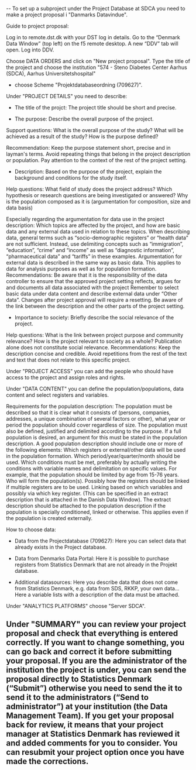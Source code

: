 --
To set up a subproject under the Project Database at SDCA you need to make a project proposal i "Danmarks Datavindue". 

Guide to project proposal:

Log in to remote.dst.dk with your DST log in details. Go to the “Denmark Data Window” (top left) on the f5 remote desktop. A new “DDV” tab will open. Log into DDV.  

Choose DATA ORDERS and click on "New project proposal". Type the title of the project and choose the institution "574 - Steno Diabetes Center Aarhus (SDCA), Aarhus Universitetshospital" 
- choose Scheme "Projektdatabaseordning (709627)".

Under "PROJECT DETAILS" you need to describe:
- The title of the projct: The project title should be short and precise.

- The purpose: Describe the overall purpose of the project.

Support questions:
What is the overall purpose of the study?
What will be achieved as a result of the study?
How is the purpose defined?

Recommendation:
Keep the purpose statement short, precise and in layman's terms.
Avoid repeating things that belong in the project description or population.
Pay attention to the context of the rest of the project setting.

- Description: Based on the purpose of the project, explain the background and conditions for the study itself.

Help questions:
What field of study does the project address?
Which hypothesis or research questions are being investigated or answered?
Why is the population composed as it is (argumentation for composition, size and data basis)

Especially regarding the argumentation for data use in the project description:
Which topics are affected by the project, and how are basic data and any external data used in relation to these topics.
When describing data, general terms such as “socio-demographic registers” or “health data” are not sufficient. Instead, use delimiting concepts such as “immigration”, “education”, “crime” and “income” as well as “diagnostic information”, “pharmaceutical data” and “tariffs” in these examples.
Argumentation for external data is described in the same way as basic data. This applies to data for analysis purposes as well as for population formation.
Recommendations:
Be aware that it is the responsibility of the data controller to ensure that the approved project setting reflects, argues for and documents all data associated with the project
Remember to select basic data under data content and describe external data under “Other data”. Changes after project approval will require a resetting.
Be aware of the link between the description and the other parts of the project setting.

- Importance to society: Briefly describe the social relevance of the project.

Help questions:
What is the link between project purpose and community relevance?
How is the project relevant to society as a whole?
Publication alone does not constitute social relevance. 
Recommendations:
Keep the description concise and credible.
Avoid repetitions from the rest of the text and text that does not relate to this specific project.

Under "PROJECT ACCESS" you can add the people who should have access to the project and assign roles and rights.

Under "DATA CONTENT" you can define the population/populations, data content and select registers and variables. 

Requirements for the population description:
The population must be described so that it is clear what it consists of (persons, companies, addresses, a unique combination of several factors or other), what year or period the population should cover regardless of size. The population must also be defined, justified and delimited according to the purpose. If a full population is desired, an argument for this must be stated in the population description.
A good population description should include one or more of the following elements:
Which registers or external/other data will be used in the population formation.
Which period/year/quarter/month should be used.
Which conditions must be met, preferably by actually writing the conditions with variable names and delimitation on specific values. For example, that the population should be limited by age from 15-76 years.
Who will form the population(s).
Possibly how the registers should be linked if multiple registers are to be used. Linking based on which variables and possibly via which key register. (This can be specified in an extract description that is attached in the Danish Data Window).
The extract description should be attached to the population description if the population is specially conditioned, linked or otherwise. This applies even if the population is created externally.

How to choose data:

- Data from the Projectdatabase (709627): Here you can select data that already exists in the Project database.

- Data from Denmarks Data Portal: Here it is possible to purchase registers from Statistics Denmark that are not already in the Projekt database.

- Additional datasources: Here you describe data that does not come from Statistics Denmark, e.g. data from SDS, RKKP, your own data...
Here a variable lists with a description of the data must be attached.

Under "ANALYTICS PLATFORMS" choose "Server SDCA".

Under "SUMMARY" you can review your project proposal and check that everything is entered correctly. If you want to change something, you can go back and correct it before submitting your proposal.
If you are the administrator of the institution the project is under, you can send the proposal directly to Statistics Denmark (“Submit”) otherwise you need to send the it to send it to the administrators (“Send to administrator”) at your institution (the Data Management Team). 
If you get your proposal back for review, it means that your project manager at Statistics Denmark has reviewed it and added comments for you to consider. You can resubmit your project option once you have made the corrections.
--
